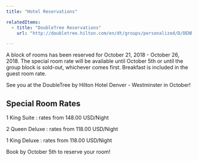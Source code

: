 ```yaml
---
title: "Hotel Reservations"

relatedItems:
  - title: "DoubleTree Reservations"
    url: "http://doubletree.hilton.com/en/dt/groups/personalized/D/DENNSDT-CAE-20181021/index.jhtml"

---
```

A block of rooms has been reserved for October 21, 2018 - October 26, 2018. The special room rate will be available until October 5th or until the group block is sold-out, whichever comes first. Breakfast is included in the guest room rate.

See you at the DoubleTree by Hilton Hotel Denver - Westminster in October!

## Special Room Rates

1 King Suite
: rates from 148.00 USD/Night

2 Queen Deluxe
: rates from 118.00 USD/Night

1 King Deluxe
: rates from 118.00 USD/Night

Book by October 5th to reserve your room!

